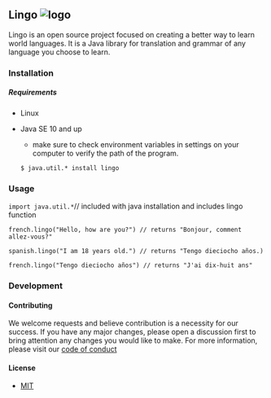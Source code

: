 ## **Lingo** ![logo](https://www.google.com/url?sa=i&source=images&cd=&cad=rja&uact=8&ved=2ahUKEwjQ3L_A1preAhXH6oMKHa_uBmoQjRx6BAgBEAU&url=https%3A%2F%2Fwww.nuget.org%2Fpackages%2FLingo%2F0.17.0&psig=AOvVaw2D54iDj2plfQAqV5vYseWI&ust=1540319100821492)

Lingo is an open source project focused on creating a better way to learn world languages. It is a Java library for translation and grammar of any language you choose to learn. 

### **Installation**

##### **Requirements**

* Linux

* Java SE 10 and up 

  * make sure to check environment variables in settings on your computer to verify the path of the program.

  `$ java.util.* install lingo`

### **Usage**

`import java.util.*`// included with java installation and includes lingo function

`french.lingo("Hello, how are you?") // returns "Bonjour, comment allez-vous?" `

`spanish.lingo("I am 18 years old.") // returns "Tengo dieciocho años.) ` 

`french.lingo("Tengo dieciocho años") // returns "J'ai dix-huit ans"`

### **Development**

#### **Contributing**

We welcome requests and believe contribution is a necessity for our success. If you have any major changes, please open a discussion first to bring attention any changes you would like to make. For more information, please visit our [code of conduct](code_of_conduct.md)

#### **License**

* [MIT](License.md)


